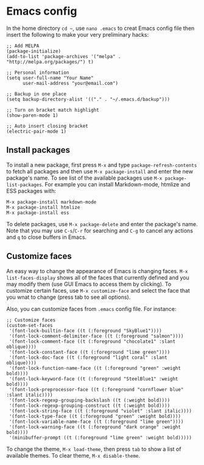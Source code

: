 # Emacs config

In the home directory `cd ~`, use `nano .emacs` to creat Emacs config file then insert the following to make your 
very preliminary hacks: 
```
;; Add MELPA
(package-initialize)
(add-to-list 'package-archives '("melpa" . "http://melpa.org/packages/") t)

;; Personal information
(setq user-full-name "Your Name"
      user-mail-address "your@email.com")

;; Backup in one place
(setq backup-directory-alist '(("." . "~/.emacs.d/backup")))

;; Turn on bracket match highlight
(show-paren-mode 1)

;; Auto insert closing bracket
(electric-pair-mode 1)
```

## Install packages
To install a new package, first press `M-x` and type `package-refresh-contents` to fetch all packages and then use 
`M-x package-install` and enter the new package's name. To see list of the available packages use `M-x package-list-packages`. 
For example you can install Markdown-mode, htmlize and ESS packages with:
```
M-x package-install markdown-mode
M-x package-install htmlize
M-x package-install ess
```

To delete packages, use `M-x package-delete` and enter the package's name. Note that you may use `C-s`/`C-r` for searching and 
`C-g` to cancel any actions and `q` to close buffers in Emacs. 

## Customize faces
An easy way to change the appearance of Emacs is changing faces. `M-x list-faces-display` shows all of the faces that currently defined and you may modify them (use GUI Emacs to access them by clicking). To customize certain faces, use `M-x customize-face` and select the face that you wnat to change (press tab to see all options).

Also, you can customize faces from `.emacs` config file. For instance:
```
;; Customize faces
(custom-set-faces
 '(font-lock-builtin-face ((t (:foreground "SkyBlue1"))))
 '(font-lock-comment-delimiter-face ((t (:foreground "salmon"))))
 '(font-lock-comment-face ((t (:foreground "chocolate1" :slant oblique))))
 '(font-lock-constant-face ((t (:foreground "lime green"))))
 '(font-lock-doc-face ((t (:foreground "light coral" :slant oblique))))
 '(font-lock-function-name-face ((t (:foreground "green" :weight bold))))
 '(font-lock-keyword-face ((t (:foreground "SteelBlue1" :weight bold))))
 '(font-lock-preprocessor-face ((t (:foreground "cornflower blue" :slant italic))))
 '(font-lock-regexp-grouping-backslash ((t (:weight bold))))
 '(font-lock-regexp-grouping-construct ((t (:weight bold))))
 '(font-lock-string-face ((t (:foreground "violet" :slant italic))))
 '(font-lock-type-face ((t (:foreground "green" :weight bold))))
 '(font-lock-variable-name-face ((t (:foreground "lime green"))))
 '(font-lock-warning-face ((t (:foreground "dark orange" :weight bold))))
 '(minibuffer-prompt ((t (:foreground "lime green" :weight bold)))))
 ```

To change the theme, `M-x load-theme`, then press `tab` to show a list of available themes. To clear theme, `M-x disable-theme`. 

